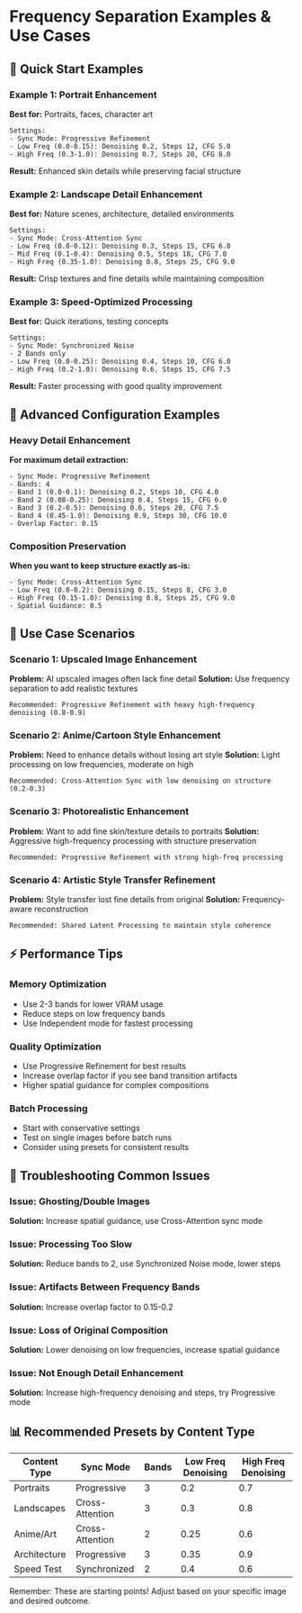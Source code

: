 # Frequency Separation Examples & Use Cases

## 🎯 Quick Start Examples

### Example 1: Portrait Enhancement
**Best for:** Portraits, faces, character art
```
Settings:
- Sync Mode: Progressive Refinement
- Low Freq (0.0-0.15): Denoising 0.2, Steps 12, CFG 5.0
- High Freq (0.3-1.0): Denoising 0.7, Steps 20, CFG 8.0
```
**Result:** Enhanced skin details while preserving facial structure

### Example 2: Landscape Detail Enhancement  
**Best for:** Nature scenes, architecture, detailed environments
```
Settings:
- Sync Mode: Cross-Attention Sync
- Low Freq (0.0-0.12): Denoising 0.3, Steps 15, CFG 6.0
- Mid Freq (0.1-0.4): Denoising 0.5, Steps 18, CFG 7.0
- High Freq (0.35-1.0): Denoising 0.8, Steps 25, CFG 9.0
```
**Result:** Crisp textures and fine details while maintaining composition

### Example 3: Speed-Optimized Processing
**Best for:** Quick iterations, testing concepts
```
Settings:
- Sync Mode: Synchronized Noise
- 2 Bands only
- Low Freq (0.0-0.25): Denoising 0.4, Steps 10, CFG 6.0
- High Freq (0.2-1.0): Denoising 0.6, Steps 15, CFG 7.5
```
**Result:** Faster processing with good quality improvement

## 🔧 Advanced Configuration Examples

### Heavy Detail Enhancement
**For maximum detail extraction:**
```
- Sync Mode: Progressive Refinement
- Bands: 4
- Band 1 (0.0-0.1): Denoising 0.2, Steps 10, CFG 4.0
- Band 2 (0.08-0.25): Denoising 0.4, Steps 15, CFG 6.0  
- Band 3 (0.2-0.5): Denoising 0.6, Steps 20, CFG 7.5
- Band 4 (0.45-1.0): Denoising 0.9, Steps 30, CFG 10.0
- Overlap Factor: 0.15
```

### Composition Preservation
**When you want to keep structure exactly as-is:**
```
- Sync Mode: Cross-Attention Sync
- Low Freq (0.0-0.2): Denoising 0.15, Steps 8, CFG 3.0
- High Freq (0.15-1.0): Denoising 0.8, Steps 25, CFG 9.0
- Spatial Guidance: 0.5
```

## 🎨 Use Case Scenarios

### Scenario 1: Upscaled Image Enhancement
**Problem:** AI upscaled images often lack fine detail
**Solution:** Use frequency separation to add realistic textures
```
Recommended: Progressive Refinement with heavy high-frequency denoising (0.8-0.9)
```

### Scenario 2: Anime/Cartoon Style Enhancement  
**Problem:** Need to enhance details without losing art style
**Solution:** Light processing on low frequencies, moderate on high
```
Recommended: Cross-Attention Sync with low denoising on structure (0.2-0.3)
```

### Scenario 3: Photorealistic Enhancement
**Problem:** Want to add fine skin/texture details to portraits
**Solution:** Aggressive high-frequency processing with structure preservation
```
Recommended: Progressive Refinement with strong high-freq processing
```

### Scenario 4: Artistic Style Transfer Refinement
**Problem:** Style transfer lost fine details from original
**Solution:** Frequency-aware reconstruction
```
Recommended: Shared Latent Processing to maintain style coherence
```

## ⚡ Performance Tips

### Memory Optimization
- Use 2-3 bands for lower VRAM usage
- Reduce steps on low frequency bands
- Use Independent mode for fastest processing

### Quality Optimization  
- Use Progressive Refinement for best results
- Increase overlap factor if you see band transition artifacts
- Higher spatial guidance for complex compositions

### Batch Processing
- Start with conservative settings
- Test on single images before batch runs
- Consider using presets for consistent results

## 🐛 Troubleshooting Common Issues

### Issue: Ghosting/Double Images
**Solution:** Increase spatial guidance, use Cross-Attention sync mode

### Issue: Processing Too Slow
**Solution:** Reduce bands to 2, use Synchronized Noise mode, lower steps

### Issue: Artifacts Between Frequency Bands
**Solution:** Increase overlap factor to 0.15-0.2

### Issue: Loss of Original Composition
**Solution:** Lower denoising on low frequencies, increase spatial guidance

### Issue: Not Enough Detail Enhancement
**Solution:** Increase high-frequency denoising and steps, try Progressive mode

## 📊 Recommended Presets by Content Type

| Content Type | Sync Mode | Bands | Low Freq Denoising | High Freq Denoising |
|--------------|-----------|-------|-------------------|-------------------|
| Portraits | Progressive | 3 | 0.2 | 0.7 |
| Landscapes | Cross-Attention | 3 | 0.3 | 0.8 |
| Anime/Art | Cross-Attention | 2 | 0.25 | 0.6 |
| Architecture | Progressive | 3 | 0.35 | 0.9 |
| Speed Test | Synchronized | 2 | 0.4 | 0.6 |

Remember: These are starting points! Adjust based on your specific image and desired outcome.